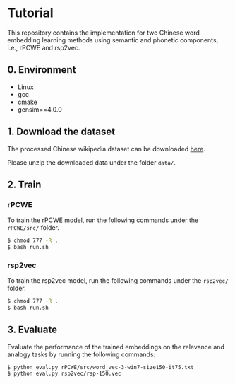 # Tutorial

This repository contains the implementation for two Chinese word embedding learning methods using semantic and phonetic components, i.e., rPCWE and rsp2vec.



## 0. Environment

- Linux
- gcc
- cmake
- gensim==4.0.0



## 1. Download the dataset

The processed Chinese wikipedia dataset can be downloaded [here](https://drive.google.com/drive/folders/1S6kYAq3BklvxJTh_SaUzHHzsLMlHIt01?usp=drive_link). 

Please unzip the downloaded data under the folder `data/`.



## 2. Train

### rPCWE

To train the rPCWE model, run the following commands under the `rPCWE/src/` folder.

```bash
$ chmod 777 -R .
$ bash run.sh
```



### rsp2vec

To train the rsp2vec model, run the following commands under the `rsp2vec/` folder.

```bash
$ chmod 777 -R .
$ bash run.sh
```



## 3. Evaluate

Evaluate the performance of the trained embeddings on the relevance and analogy tasks by running the following commands:

```shell
$ python eval.py rPCWE/src/word_vec-3-win7-size150-it75.txt
$ python eval.py rsp2vec/rsp-150.vec
```

